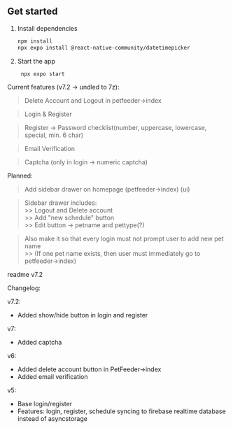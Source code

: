 ## Get started

1. Install dependencies

   ```bash
   npm install
   npx expo install @react-native-community/datetimepicker
   ```

2. Start the app

   ```bash
    npx expo start
   ```

Current features (v7.2 -> undled to 7z):
   > Delete Account and Logout in petfeeder->index

   > Login & Register

   > Register -> Password checklist(number, uppercase, lowercase, special, min. 6 char)

   > Email Verification

   > Captcha (only in login -> numeric captcha)


Planned:
   > Add sidebar drawer on homepage (petfeeder->index) (ui)

   > Sidebar drawer includes:\
      >> Logout and Delete account\
      >> Add "new schedule" button\
      >> Edit button -> petname and pettype(?)

   > Also make it so that every login must not prompt user to add new pet name\
      >> (If one pet name exists, then user must immediately go to petfeeder->index)

readme v7.2

Changelog:

v7.2:
- Added show/hide button in login and register

v7:
- Added captcha

v6:
- Added delete account button in PetFeeder->index
- Added email verification

v5:
- Base login/register
- Features: login, register, schedule syncing to firebase realtime database instead of asyncstorage